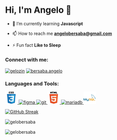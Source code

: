 
<h1 align="left">Hi, I'm Angelo 👋</h1>

- 🌱 I’m currently learning **Javascript**

- 📫 How to reach me **angelobersaba@gmail.com**

- ⚡ Fun fact **Like to Sleep**

<h3 align="left">Connect with me:</h3>
<p align="left">
<a href="https://linkedin.com/in/gelozin" target="blank"><img align="center" src="https://raw.githubusercontent.com/rahuldkjain/github-profile-readme-generator/master/src/images/icons/Social/linked-in-alt.svg" alt="gelozin" height="30" width="40" /></a>
<a href="https://fb.com/bersaba.angelo" target="blank"><img align="center" src="https://raw.githubusercontent.com/rahuldkjain/github-profile-readme-generator/master/src/images/icons/Social/facebook.svg" alt="bersaba.angelo" height="30" width="40" /></a>
</p>

<h3 align="left">Languages and Tools:</h3>
<p align="left"> <a href="https://www.w3schools.com/css/" target="_blank" rel="noreferrer"> <img src="https://raw.githubusercontent.com/devicons/devicon/master/icons/css3/css3-original-wordmark.svg" alt="css3" width="40" height="40"/> </a> <a href="https://www.figma.com/" target="_blank" rel="noreferrer"> <img src="https://www.vectorlogo.zone/logos/figma/figma-icon.svg" alt="figma" width="40" height="40"/> </a> <a href="https://git-scm.com/" target="_blank" rel="noreferrer"> <img src="https://www.vectorlogo.zone/logos/git-scm/git-scm-icon.svg" alt="git" width="40" height="40"/> </a> <a href="https://www.w3.org/html/" target="_blank" rel="noreferrer"> <img src="https://raw.githubusercontent.com/devicons/devicon/master/icons/html5/html5-original-wordmark.svg" alt="html5" width="40" height="40"/> </a> <a href="https://mariadb.org/" target="_blank" rel="noreferrer"> <img src="https://www.vectorlogo.zone/logos/mariadb/mariadb-icon.svg" alt="mariadb" width="40" height="40"/> </a> <a href="https://www.mysql.com/" target="_blank" rel="noreferrer"> <img src="https://raw.githubusercontent.com/devicons/devicon/master/icons/mysql/mysql-original-wordmark.svg" alt="mysql" width="40" height="40"/> </a> </p>

[![GitHub Streak](https://streak-stats.demolab.com?user=gelobersaba&theme=tokyonight&hide_border=true&mode=weekly)](https://git.io/streak-stats)

<p><img align="center" src="https://github-readme-stats.vercel.app/api/top-langs?username=gelobersaba&show_icons=true&locale=en&layout=compact" alt="gelobersaba" /></p>

<p><img align="center" src="https://github-readme-streak-stats.herokuapp.com/?user=gelobersaba&" alt="gelobersaba" /></p>
